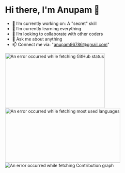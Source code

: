 # Hi there, I'm Anupam 👋

- 🔭 I’m currently working on: A "secret" skill
- 🌱 I’m currently learning everything
- 👯 I’m looking to collaborate with other coders
- 💬 Ask me about anything
- 📫 Connect me via: "anupam96786@gmail.com"

[comment]: <> (- ⚡ Fun fact: Sometimes forget to eat)

<div>
    <img src="https://github-readme-stats.vercel.app/api?username=Anupam96786&show_icons=true&theme=dark&include_all_commits=true&count_private=true" alt="An error occurred while fetching GitHub status" style="width: fit-content" height="180em">
    <img src="https://github-readme-stats.vercel.app/api/top-langs/?username=Anupam96786&layout=compact&theme=dark&hide=jupyter%20notebook" alt="An error occurred while fetching most used languages" style="width: fit-content" height="180em">
</div>

<img src="https://activity-graph.herokuapp.com/graph?username=Anupam96786&theme=xcode" alt="An error occurred while fetching Contribution graph">
